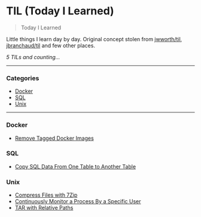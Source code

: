 # TIL (Today I Learned)

> Today I Learned

Little things I learn day by day. Original concept stolen from [jwworth/til](https://github.com/jwworth/til), [jbranchaud/til](https://github.com/jbranchaud/til) and few other places.

_5 TILs and counting..._

---

### Categories

* [Docker](#docker)
* [SQL](#sql)
* [Unix](#unix)

---

### Docker

- [Remove <none> Tagged Docker Images](docker/remove-none-tagged-docker-images.md)

### SQL

- [Copy SQL Data From One Table to Another Table](sql/copy-sql-data-from-one-table-to-another-table.md)

### Unix

- [Compress Files with 7Zip](unix/compress-files-with-7zip.md)
- [Continuously Monitor a Process By a Specific User](unix/continuously-monitor-a-process-by-a-specific-user.md)
- [TAR with Relative Paths](unix/tar-with-relative-paths.md)
